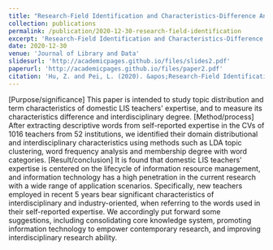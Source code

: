 ```yaml
---
title: "Research-Field Identification and Characteristics-Difference Analysis Based on Self-Reported Expertise in CVs"
collection: publications
permalink: /publication/2020-12-30-research-field-identification
excerpt: 'Research-Field Identification and Characteristics-Difference Analysis Based on Self-Reported Expertise in CVs'
date: 2020-12-30
venue: 'Journal of Library and Data'
slidesurl: 'http://academicpages.github.io/files/slides2.pdf'
paperurl: 'http://academicpages.github.io/files/paper2.pdf'
citation: 'Hu, Z. and Pei, L. (2020). &apos;Research-Field Identification and Characteristics-Difference Analysis Based on Self-Reported Expertise in CVs: Evidence from 1016 Faculties in 52 Chinese LIS Schools&apos;, <i>Journal of Library and Data</i>, 2(4), pp. 40-48. doi: 10.31193/ssap.j.issn.2096-6695.2020.04.03.'
---
```


[Purpose/significance] This paper is intended to study topic distribution and term characteristics of domestic LIS teachers' expertise, and to measure its characteristics difference and interdisciplinary degree. [Method/process] After extracting descriptive words from self-reported expertise in the CVs of 1016 teachers from 52 institutions, we identified their domain distributional and interdisciplinary characteristics using methods such as LDA topic clustering, word frequency analysis and membership degree with word categories. [Result/conclusion] It is found that domestic LIS teachers' expertise is centered on the lifecycle of information resource management, and information technology has a high penetration in the current research with a wide range of application scenarios. Specifically, new teachers employed in recent 5 years bear significant characteristics of interdisciplinary and industry-oriented, when referring to the words used in their self-reported expertise. We accordingly put forward some suggestions, including consolidating core knowledge system, promoting information technology to empower contemporary research, and improving interdisciplinary research ability.
